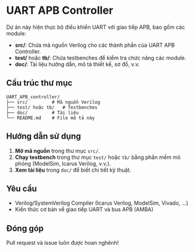 # UART APB Controller

Dự án này hiện thực bộ điều khiển UART với giao tiếp APB, bao gồm các module:
- **src/**: Chứa mã nguồn Verilog cho các thành phần của UART APB Controller.
- **test/** hoặc **tb/**: Chứa testbenches để kiểm tra chức năng các module.
- **doc/**: Tài liệu hướng dẫn, mô tả thiết kế, sơ đồ, v.v.

## Cấu trúc thư mục

```
UART_APB_controller/
├── src/         # Mã nguồn Verilog
├── test/ hoặc tb/   # Testbenches
├── doc/         # Tài liệu
└── README.md    # File mô tả này
```

## Hướng dẫn sử dụng

1. **Mở mã nguồn** trong thư mục `src/`.
2. **Chạy testbench** trong thư mục `test/` hoặc `tb/` bằng phần mềm mô phỏng (ModelSim, Icarus Verilog, v.v.).
3. **Xem tài liệu** trong `doc/` để biết chi tiết kỹ thuật.

## Yêu cầu

- Verilog/SystemVerilog Compiler (Icarus Verilog, ModelSim, Vivado, ...)
- Kiến thức cơ bản về giao tiếp UART và bus APB (AMBA)

## Đóng góp

Pull request và issue luôn được hoan nghênh!